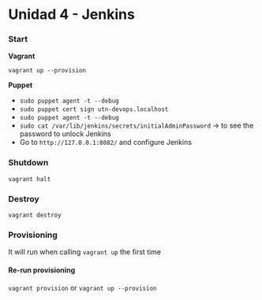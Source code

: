 # Unidad 4 - Jenkins

### Start

**Vagrant**

`vagrant up --provision`

**Puppet**

- `sudo puppet agent -t --debug`
- `sudo puppet cert sign utn-devops.localhost`
- `sudo puppet agent -t --debug`
- `sudo cat /var/lib/jenkins/secrets/initialAdminPassword` -> to see the password to unlock Jenkins
- Go to `http://127.0.0.1:8082/` and configure Jenkins

### Shutdown

`vagrant halt`

### Destroy

`vagrant destroy`

### Provisioning

It will run when calling `vagrant up` the first time

#### Re-run provisioning

`vagrant provision` or `vagrant up --provision`
